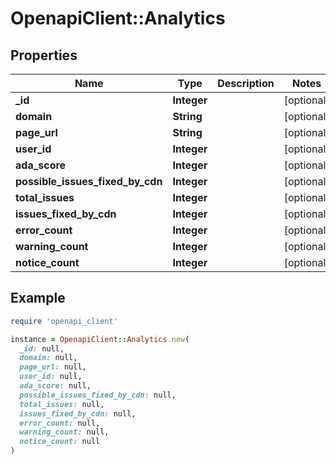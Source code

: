 # OpenapiClient::Analytics

## Properties

| Name | Type | Description | Notes |
| ---- | ---- | ----------- | ----- |
| **_id** | **Integer** |  | [optional] |
| **domain** | **String** |  | [optional] |
| **page_url** | **String** |  | [optional] |
| **user_id** | **Integer** |  | [optional] |
| **ada_score** | **Integer** |  | [optional] |
| **possible_issues_fixed_by_cdn** | **Integer** |  | [optional] |
| **total_issues** | **Integer** |  | [optional] |
| **issues_fixed_by_cdn** | **Integer** |  | [optional] |
| **error_count** | **Integer** |  | [optional] |
| **warning_count** | **Integer** |  | [optional] |
| **notice_count** | **Integer** |  | [optional] |

## Example

```ruby
require 'openapi_client'

instance = OpenapiClient::Analytics.new(
  _id: null,
  domain: null,
  page_url: null,
  user_id: null,
  ada_score: null,
  possible_issues_fixed_by_cdn: null,
  total_issues: null,
  issues_fixed_by_cdn: null,
  error_count: null,
  warning_count: null,
  notice_count: null
)
```

